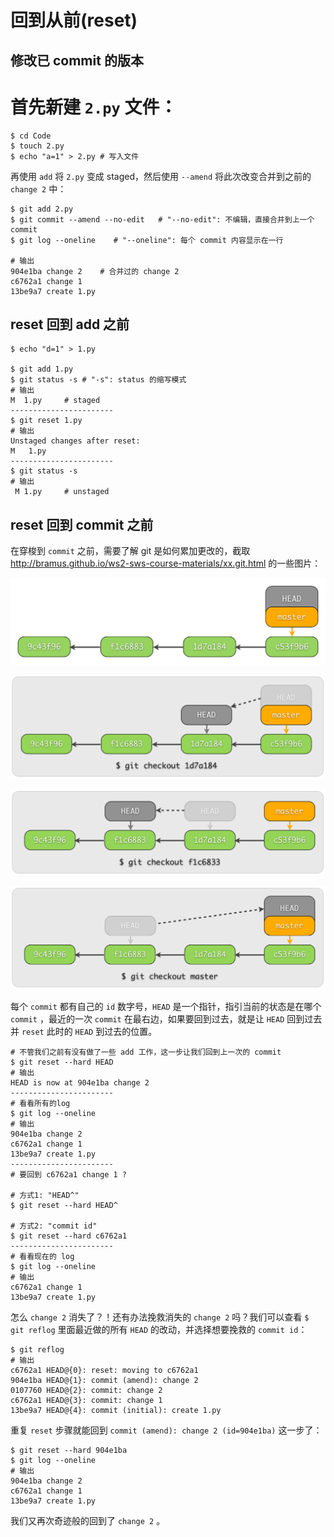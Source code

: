 # 回到从前(reset)

## 修改已 commit 的版本

# 首先新建 `2.py` 文件：
```
$ cd Code
$ touch 2.py
$ echo "a=1" > 2.py # 写入文件
```

再使用 `add` 将 `2.py` 变成 staged，然后使用 `--amend` 将此次改变合并到之前的 `change 2` 中：

```
$ git add 2.py
$ git commit --amend --no-edit   # "--no-edit": 不编辑，直接合并到上一个 commit
$ git log --oneline    # "--oneline": 每个 commit 内容显示在一行

# 输出
904e1ba change 2    # 合并过的 change 2
c6762a1 change 1
13be9a7 create 1.py
```

## reset 回到 add 之前

```
$ echo "d=1" > 1.py

$ git add 1.py
$ git status -s # "-s": status 的缩写模式
# 输出
M  1.py     # staged
-----------------------
$ git reset 1.py
# 输出
Unstaged changes after reset:
M	1.py
-----------------------
$ git status -s
# 输出
 M 1.py     # unstaged
```

## reset 回到 commit 之前

在穿梭到 `commit` 之前，需要了解 git 是如何累加更改的，截取 http://bramus.github.io/ws2-sws-course-materials/xx.git.html 的一些图片：

![](../Image/3-3-1.png)

![](../Image/3-3-2.png)

![](../Image/3-3-3.png)

![](../Image/3-3-4.png)

每个 `commit` 都有自己的 `id` 数字号，`HEAD` 是一个指针，指引当前的状态是在哪个 `commit` ，最近的一次 `commit` 在最右边，如果要回到过去，就是让 `HEAD` 回到过去并 `reset` 此时的 `HEAD` 到过去的位置。

```
# 不管我们之前有没有做了一些 add 工作，这一步让我们回到上一次的 commit
$ git reset --hard HEAD    
# 输出
HEAD is now at 904e1ba change 2
-----------------------
# 看看所有的log
$ git log --oneline
# 输出
904e1ba change 2
c6762a1 change 1
13be9a7 create 1.py
-----------------------
# 要回到 c6762a1 change 1 ?

# 方式1: "HEAD^"
$ git reset --hard HEAD^  

# 方式2: "commit id"
$ git reset --hard c6762a1
-----------------------
# 看看现在的 log
$ git log --oneline
# 输出
c6762a1 change 1
13be9a7 create 1.py
```

怎么 `change 2` 消失了？！还有办法挽救消失的 `change 2` 吗？我们可以查看 `$ git reflog` 里面最近做的所有 `HEAD` 的改动，并选择想要挽救的 `commit id`：

```
$ git reflog
# 输出
c6762a1 HEAD@{0}: reset: moving to c6762a1
904e1ba HEAD@{1}: commit (amend): change 2
0107760 HEAD@{2}: commit: change 2
c6762a1 HEAD@{3}: commit: change 1
13be9a7 HEAD@{4}: commit (initial): create 1.py
```
重复 `reset` 步骤就能回到 `commit (amend): change 2 (id=904e1ba)` 这一步了：

```
$ git reset --hard 904e1ba
$ git log --oneline
# 输出
904e1ba change 2
c6762a1 change 1
13be9a7 create 1.py
```
我们又再次奇迹般的回到了 `change 2` 。


